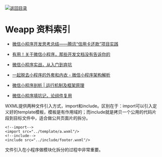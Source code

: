 [![返回目录](https://parg.co/UGo)](https://github.com/wxyyxc1992/Awesome-Reference) 
 
 
# Weapp 资料索引

- [微信小程序开发思考总结——腾讯“信用卡还款”项目实践](http://mp.weixin.qq.com/s?__biz=MzA3NTYzODYzMg==&mid=2653578147&idx=1&sn=dc8ed8974bd7086389155eecc82e524d&chksm=84b3b1a4b3c438b275dc04bc454b1177fce1e3175841bd09a3be23ca8bf17679e3be90556d68&scene=4#wechat_redirect)

- [有用！关于微信小程序，那些开发文档没有告诉你的 ](http://www.wxapp-union.com/portal.php?aid=327)

- [微信小程序实战，从入门到弃坑](http://www.jianshu.com/p/4433d46e6235)

- [一起脱去小程序的外套和内衣 - 微信小程序架构解析](http://mp.weixin.qq.com/s/KxqdX16MH8AX7ZYv8CQNIw)

- [微信小程序剖析 | 运行机制及框架原理](http://mp.weixin.qq.com/s?__biz=MzIwNjQwMzUwMQ==&mid=2247484316&idx=1&sn=463bbea1626458beb30f55ce155b4983&chksm=9723615ea054e848497c3b72e5264d99c9230144bd21862c508211085bf93b71078cc2fc1fc5&mpshare=1&scene=1&srcid=1010oBHfkIbQVf2UIHdXsURe#rd)


- [微信小程序填坑记，论组件复用](https://segmentfault.com/n/1330000007037416)

WXML提供两种文件引入方式，import和include。区别在于：import可以引入定义好的template模板，模板是有作用域的；而include就是拷贝一个公用的代码片段到目标文件中，适合做公共页面片的拆分。
```
<!--import-->
<import src="../template/a.wxml"/>
<!--include-->
<include src="../include/footer.wxml"/>
```
文件引入在小程序做模块化拆分的过程中非常重要。